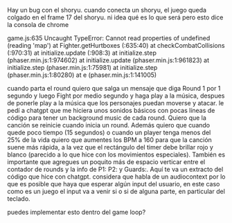 Hay un bug con el shoryu. cuando conecta un shoryu, el juego queda colgado en el frame 17 del shoryu. ni idea qué es lo que será pero esto dice la consola de chrome

game.js:635 Uncaught TypeError: Cannot read properties of undefined (reading 'map')
    at Fighter.getHurtboxes (<anonymous>:635:40)
    at checkCombatCollisions (<anonymous>:970:31)
    at initialize.update (<anonymous>:908:3)
    at initialize.step (phaser.min.js:1:974602)
    at initialize.update (phaser.min.js:1:961823)
    at initialize.step (phaser.min.js:1:75981)
    at initialize.step (phaser.min.js:1:80280)
    at e (phaser.min.js:1:141005)

cuando parta el round quiero que salga un mensaje que diga Round 1 por 1 segundo y luego Fight por medio segundo y haga play a la música, despues de ponerle play a la música que los personajes puedan moverse y atacar.
 le pedí a chatgpt que me hiciera unos sonidos básicos con pocas líneas de código para tener un background music de cada round. Quiero que la canción se reinicie cuando inicia un round.
Además quiero que cuando quede poco tiempo (15 segundos) o cuando un player tenga menos del 25% de la vida quiero que aumentes los BPM a 160 para que la canción suene más rápida, a la vez que el rectángulo del timer debe brillar rojo y blanco (parecido a lo que hice con los movimientos especiales).
También es importante que agregues un poquito más de espacio verticar entre el contador de rounds y la info de P1: P2: y Guards:.
Aquí te va un extracto del código que hice con chatgpt. considera que habla de un audiocontext por lo que es posible que haya que esperar algún input del usuario, en este caso como es un juego el input va a venir si o si de alguna parte, en particular del teclado.

puedes implementar esto dentro del game loop? 

<script>
(() => {
  const ctx = new (window.AudioContext || window.webkitAudioContext)();
  let running = false, timerId = null;
  const bpm = 90;                       // cambia tempo
  const beatSec = 60 / bpm;
  const melody = [                      // [semitones from A4=440, length_in_beats]
    [0, 1], [2, 1], [4, 1], [5, 1],     // simple motif
    [4, 1], [2, 1], [0, 2]
  ];
  const A4 = 440;
  function freqFromSemitone(n){ return A4 * Math.pow(2, n/12); }

  function playTone(time, freq, dur, type='saw', vol=0.12){
    const o = ctx.createOscillator();
    const g = ctx.createGain();
    o.type = type; o.frequency.value = freq;
    g.gain.setValueAtTime(0, time);
    g.gain.linearRampToValueAtTime(vol, time + 0.01);
    g.gain.exponentialRampToValueAtTime(0.0001, time + dur);
    o.connect(g); g.connect(ctx.destination);
    o.start(time); o.stop(time + dur + 0.02);
  }

  function playClick(time){
    // short high click (metronome)
    playTone(time, 2000, 0.03, 'square', 0.08);
  }

  function scheduleLoop(startAt){
    let t = startAt;
    const barBeats = 4;
    // schedule a few bars ahead
    const lookaheadBars = 4;
    for(let bar=0; bar<lookaheadBars; bar++){
      // metronome on each beat
      for(let b=0;b<barBeats;b++){
        playClick(t + b * beatSec);
      }
      // schedule melody starting at beginning of bar
      let cursor = t;
      for(const [semi, len] of melody){
        const f = freqFromSemitone(semi - 9); // shift motif so it sounds nice (A4 baseline)
        playTone(cursor, f, len * beatSec, 'sine', 0.08);
        cursor += len * beatSec;
      }
      t += barBeats * beatSec;
    }
  }

  function start(){
    if(ctx.state === 'suspended') ctx.resume();
    const startAt = ctx.currentTime + 0.05;
    scheduleLoop(startAt);
    // keep rescheduling periodically
    timerId = setInterval(()=> scheduleLoop(ctx.currentTime + 0.05), 1000);
    running = true;
  }
  function stop(){
    if(timerId) clearInterval(timerId);
    timerId = null;
    running = false;
  }

  document.getElementById('play').addEventListener('click', ()=>{
    if(!running) start(); else stop();
  });
})();
</script>
